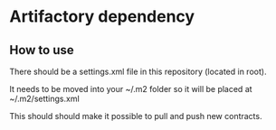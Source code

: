 # Artifactory dependency

## How to use

There should be a settings.xml file in this repository (located in root).

It needs to be moved into your ~/.m2 folder so it will be placed at ~/.m2/settings.xml

This should should make it possible to pull and push new contracts.